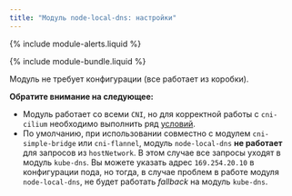 ```yaml
---
title: "Модуль node-local-dns: настройки"
---
```


{% include module-alerts.liquid %}

{% include module-bundle.liquid %}

Модуль не требует конфигурации (все работает из коробки).

**Обратите внимание на следующее:**

- Модуль работает со всеми `CNI`, но для корректной работы с `cni-cilium` необходимо выполнить ряд [условий](../cni-cilium/#ограничения).
- По умолчанию, при использовании совместно с модулем `cni-simple-bridge` или `cni-flannel`, модуль `node-local-dns` **не работает** для запросов из `hostNetwork`. В этом случае все запросы уходят в модуль `kube-dns`. Вы можете  указать адрес `169.254.20.10` в конфигурации пода, но тогда, в случае проблем в работе модуля `node-local-dns`, не будет работать *fallback* на модуль `kube-dns`.
